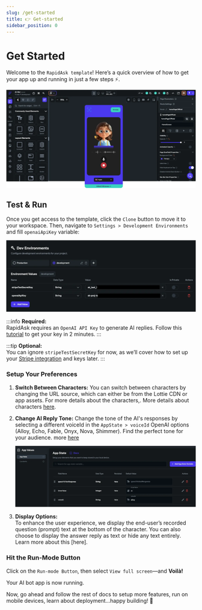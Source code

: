 ```yaml
---
slug: /get-started
title: 👉 Get-started
sidebar_position: 0
---
```


# Get Started

Welcome to the `RapidAsk template`! Here’s a quick overview of how to get your app up and running in just a few steps ⚡️.

![FlutterFlow App Banner](/img/homePage.webp)

## Test & Run

Once you get access to the template, click the `Clone` button to move it to your workspace. Then, navigate to `Settings > Development Environments` and fill `openaiApiKey` variable:

![FlutterFlow App Banner](/img/dev_vars.webp)

:::info
**Required:**  
RapidAsk requires an `OpenAI API Key` to generate AI replies. Follow this [tutorial](/docs/prerequisites#1-openai) to get your key in 2 minutes.
:::

:::tip
**Optional:**  
You can ignore `stripeTestSecretKey` for now, as we’ll cover how to set up your [Stripe integration](/docs/payments/stripeSetup) and keys later.
:::

### Setup Your Preferences

1. **Switch Between Characters:**
   You can switch between characters by changing the URL source, which can either be from the Lottie CDN or app assets. For more details about the characters,. More details about characters [here](/docs/tutorials/visual-characters).


2. **Change AI Reply Tone:** 
   Change the tone of the AI's responses by selecting a different voiceId in the `AppState > voiceId` OpenAI options (Alloy, Echo, Fable, Onyx, Nova, Shimmer). Find the perfect tone for your audience. more [here](https://platform.openai.com/docs/guides/text-to-speech#quickstart)

   ![FlutterFlow App Banner](/img/voiceId.webp)

3. **Display Options:**  
   To enhance the user experience, we display the end-user’s recorded question (prompt) text at the bottom of the character. You can also choose to display the answer reply as text or hide any text entirely. Learn more about this [here].


### Hit the Run-Mode Button

   Click on the `Run-mode Button`, then select `View full screen`—and **Voilà!**

   Your AI bot app is now running.

Now, go ahead and follow the rest of docs to setup more features, run on mobile devices, learn about deployment...happy building! 🚀
